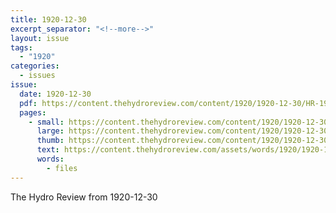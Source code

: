 ```yaml
---
title: 1920-12-30
excerpt_separator: "<!--more-->"
layout: issue
tags:
  - "1920"
categories:
  - issues
issue:
  date: 1920-12-30
  pdf: https://content.thehydroreview.com/content/1920/1920-12-30/HR-1920-12-30.pdf
  pages:
    - small: https://content.thehydroreview.com/content/1920/1920-12-30/small/HR-1920-12-30-01.jpg
      large: https://content.thehydroreview.com/content/1920/1920-12-30/large/HR-1920-12-30-01.jpg
      thumb: https://content.thehydroreview.com/content/1920/1920-12-30/thumbnails/HR-1920-12-30-01.jpg
      text: https://content.thehydroreview.com/assets/words/1920/1920-12-30/HR-1920-12-30-01.txt
      words:
        - files
---
```


The Hydro Review from 1920-12-30

<!--more-->

